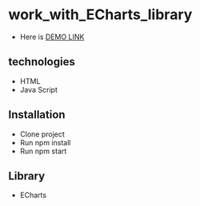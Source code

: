 # work_with_ECharts_library

- Here is [DEMO LINK](https://oksana-logos-frontend.github.io/work_with_ECharts_library/)

## technologies
- HTML
- Java Script

## Installation

- Clone project
- Run npm install
- Run npm start

## Library
- ECharts
